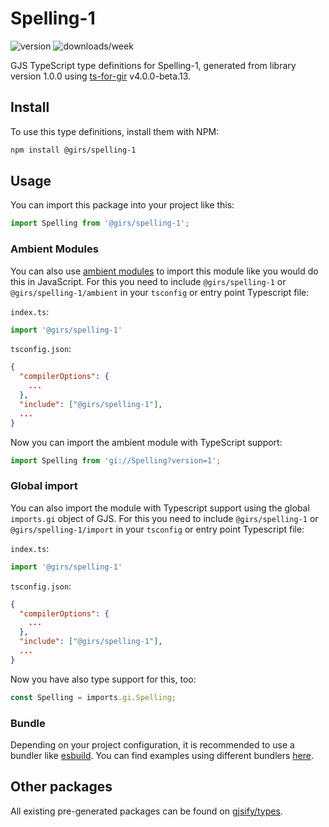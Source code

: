 
# Spelling-1

![version](https://img.shields.io/npm/v/@girs/spelling-1)
![downloads/week](https://img.shields.io/npm/dw/@girs/spelling-1)


GJS TypeScript type definitions for Spelling-1, generated from library version 1.0.0 using [ts-for-gir](https://github.com/gjsify/ts-for-gir) v4.0.0-beta.13.


## Install

To use this type definitions, install them with NPM:
```bash
npm install @girs/spelling-1
```

## Usage

You can import this package into your project like this:
```ts
import Spelling from '@girs/spelling-1';
```

### Ambient Modules

You can also use [ambient modules](https://github.com/gjsify/ts-for-gir/tree/main/packages/cli#ambient-modules) to import this module like you would do this in JavaScript.
For this you need to include `@girs/spelling-1` or `@girs/spelling-1/ambient` in your `tsconfig` or entry point Typescript file:

`index.ts`:
```ts
import '@girs/spelling-1'
```

`tsconfig.json`:
```json
{
  "compilerOptions": {
    ...
  },
  "include": ["@girs/spelling-1"],
  ...
}
```

Now you can import the ambient module with TypeScript support: 

```ts
import Spelling from 'gi://Spelling?version=1';
```

### Global import

You can also import the module with Typescript support using the global `imports.gi` object of GJS.
For this you need to include `@girs/spelling-1` or `@girs/spelling-1/import` in your `tsconfig` or entry point Typescript file:

`index.ts`:
```ts
import '@girs/spelling-1'
```

`tsconfig.json`:
```json
{
  "compilerOptions": {
    ...
  },
  "include": ["@girs/spelling-1"],
  ...
}
```

Now you have also type support for this, too:

```ts
const Spelling = imports.gi.Spelling;
```

### Bundle

Depending on your project configuration, it is recommended to use a bundler like [esbuild](https://esbuild.github.io/). You can find examples using different bundlers [here](https://github.com/gjsify/ts-for-gir/tree/main/examples).

## Other packages

All existing pre-generated packages can be found on [gjsify/types](https://github.com/gjsify/types).

